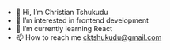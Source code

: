 - 👋 Hi, I’m Christian Tshukudu
- 👀 I’m interested in frontend development
- 🌱 I’m currently learning React
- 📫 How to reach me cktshukudu@gmail.com

<!---
cktshukudu/cktshukudu is a ✨ special ✨ repository because its `README.md` (this file) appears on your GitHub profile.
You can click the Preview link to take a look at your changes.
--->

